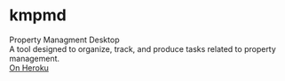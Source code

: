 # kmpmd
Property Managment Desktop <br>
A tool designed to organize, track, and produce tasks related to property management.<br>
<a href="https://lit-scrubland-41108.herokuapp.com/propdesk/"> On Heroku </a>
